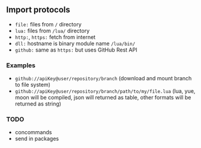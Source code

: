 ## Import protocols
- `file:` files from `/` directory
- `lua:` files from `/lua/` directory
- `http:`, `https:` fetch from internet
- `dll:` hostname is binary module name `/lua/bin/`
- `github:` same as `https:` but uses GitHub Rest API

### Examples
- `github://apiKey@user/repository/branch` (download and mount branch to file system)
- `github://apiKey@user/repository/branch/path/to/my/file.lua` (lua, yue, moon will be compiled, json will returned as table, other formats will be returned as string)

### TODO
* concommands
* send in packages
